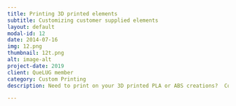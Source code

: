 ```yaml
---
title: Printing 3D printed elements
subtitle: Customizing customer supplied elements
layout: default
modal-id: 12
date: 2014-07-16
img: 12.png
thumbnail: 12t.png
alt: image-alt
project-date: 2019
client: QueLUG member
category: Custom Printing 
description: Need to print on your 3D printed PLA or ABS creations?  Contact millionprints about any 3D printing marking project.    

---
```

